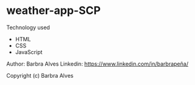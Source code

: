 # weather-app-SCP

Technology used
- HTML
- CSS
- JavaScript

Author: Barbra Alves
Linkedin: https://www.linkedin.com/in/barbrapeña/



Copyright (c) Barbra Alves
